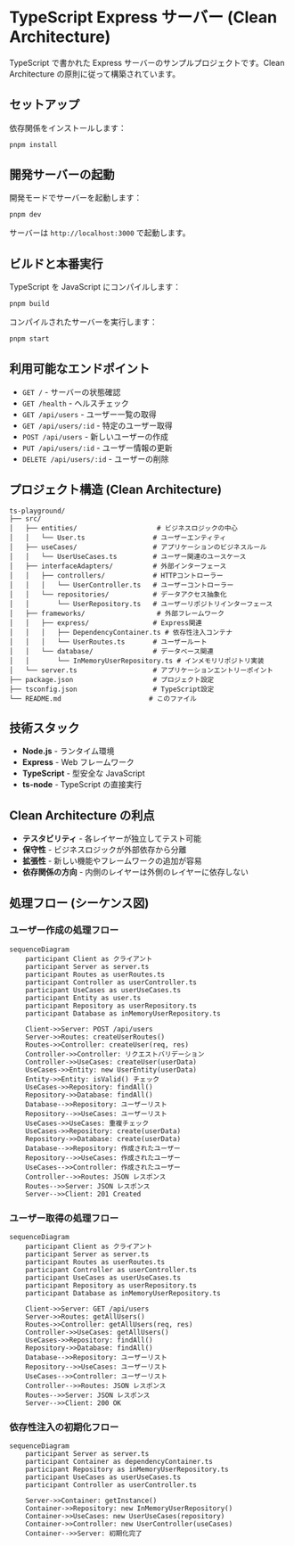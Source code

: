 # TypeScript Express サーバー (Clean Architecture)

TypeScript で書かれた Express サーバーのサンプルプロジェクトです。Clean Architecture の原則に従って構築されています。

## セットアップ

依存関係をインストールします：

```bash
pnpm install
```

## 開発サーバーの起動

開発モードでサーバーを起動します：

```bash
pnpm dev
```

サーバーは `http://localhost:3000` で起動します。

## ビルドと本番実行

TypeScript を JavaScript にコンパイルします：

```bash
pnpm build
```

コンパイルされたサーバーを実行します：

```bash
pnpm start
```

## 利用可能なエンドポイント

- `GET /` - サーバーの状態確認
- `GET /health` - ヘルスチェック
- `GET /api/users` - ユーザー一覧の取得
- `GET /api/users/:id` - 特定のユーザー取得
- `POST /api/users` - 新しいユーザーの作成
- `PUT /api/users/:id` - ユーザー情報の更新
- `DELETE /api/users/:id` - ユーザーの削除

## プロジェクト構造 (Clean Architecture)

```
ts-playground/
├── src/
│   ├── entities/                    # ビジネスロジックの中心
│   │   └── User.ts                 # ユーザーエンティティ
│   ├── useCases/                   # アプリケーションのビジネスルール
│   │   └── UserUseCases.ts         # ユーザー関連のユースケース
│   ├── interfaceAdapters/          # 外部インターフェース
│   │   ├── controllers/            # HTTPコントローラー
│   │   │   └── UserController.ts   # ユーザーコントローラー
│   │   └── repositories/           # データアクセス抽象化
│   │       └── UserRepository.ts   # ユーザーリポジトリインターフェース
│   ├── frameworks/                  # 外部フレームワーク
│   │   ├── express/                # Express関連
│   │   │   ├── DependencyContainer.ts # 依存性注入コンテナ
│   │   │   └── UserRoutes.ts       # ユーザールート
│   │   └── database/               # データベース関連
│   │       └── InMemoryUserRepository.ts # インメモリリポジトリ実装
│   └── server.ts                   # アプリケーションエントリーポイント
├── package.json                    # プロジェクト設定
├── tsconfig.json                   # TypeScript設定
└── README.md                      # このファイル
```

## 技術スタック

- **Node.js** - ランタイム環境
- **Express** - Web フレームワーク
- **TypeScript** - 型安全な JavaScript
- **ts-node** - TypeScript の直接実行

## Clean Architecture の利点

- **テスタビリティ** - 各レイヤーが独立してテスト可能
- **保守性** - ビジネスロジックが外部依存から分離
- **拡張性** - 新しい機能やフレームワークの追加が容易
- **依存関係の方向** - 内側のレイヤーは外側のレイヤーに依存しない

## 処理フロー (シーケンス図)

### ユーザー作成の処理フロー

```mermaid
sequenceDiagram
    participant Client as クライアント
    participant Server as server.ts
    participant Routes as userRoutes.ts
    participant Controller as userController.ts
    participant UseCases as userUseCases.ts
    participant Entity as user.ts
    participant Repository as userRepository.ts
    participant Database as inMemoryUserRepository.ts

    Client->>Server: POST /api/users
    Server->>Routes: createUserRoutes()
    Routes->>Controller: createUser(req, res)
    Controller->>Controller: リクエストバリデーション
    Controller->>UseCases: createUser(userData)
    UseCases->>Entity: new UserEntity(userData)
    Entity->>Entity: isValid() チェック
    UseCases->>Repository: findAll()
    Repository->>Database: findAll()
    Database-->>Repository: ユーザーリスト
    Repository-->>UseCases: ユーザーリスト
    UseCases->>UseCases: 重複チェック
    UseCases->>Repository: create(userData)
    Repository->>Database: create(userData)
    Database-->>Repository: 作成されたユーザー
    Repository-->>UseCases: 作成されたユーザー
    UseCases-->>Controller: 作成されたユーザー
    Controller-->>Routes: JSON レスポンス
    Routes-->>Server: JSON レスポンス
    Server-->>Client: 201 Created
```

### ユーザー取得の処理フロー

```mermaid
sequenceDiagram
    participant Client as クライアント
    participant Server as server.ts
    participant Routes as userRoutes.ts
    participant Controller as userController.ts
    participant UseCases as userUseCases.ts
    participant Repository as userRepository.ts
    participant Database as inMemoryUserRepository.ts

    Client->>Server: GET /api/users
    Server->>Routes: getAllUsers()
    Routes->>Controller: getAllUsers(req, res)
    Controller->>UseCases: getAllUsers()
    UseCases->>Repository: findAll()
    Repository->>Database: findAll()
    Database-->>Repository: ユーザーリスト
    Repository-->>UseCases: ユーザーリスト
    UseCases-->>Controller: ユーザーリスト
    Controller-->>Routes: JSON レスポンス
    Routes-->>Server: JSON レスポンス
    Server-->>Client: 200 OK
```

### 依存性注入の初期化フロー

```mermaid
sequenceDiagram
    participant Server as server.ts
    participant Container as dependencyContainer.ts
    participant Repository as inMemoryUserRepository.ts
    participant UseCases as userUseCases.ts
    participant Controller as userController.ts

    Server->>Container: getInstance()
    Container->>Repository: new InMemoryUserRepository()
    Container->>UseCases: new UserUseCases(repository)
    Container->>Controller: new UserController(useCases)
    Container-->>Server: 初期化完了
```
